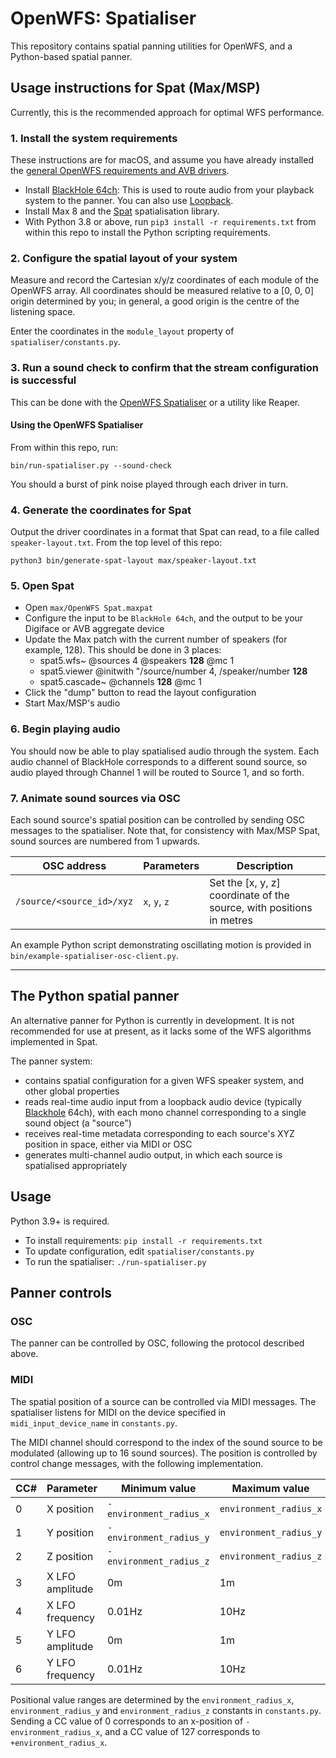 # OpenWFS: Spatialiser

This repository contains spatial panning utilities for OpenWFS, and a Python-based spatial panner.

## Usage instructions for Spat (Max/MSP)

Currently, this is the recommended approach for optimal WFS performance.

### 1. Install the system requirements

These instructions are for macOS, and assume you have already installed the [general OpenWFS requirements and AVB drivers](https://github.com/open-WFS/open-WFS-docs).

 - Install [BlackHole 64ch](https://existential.audio/blackhole/): This is used to route audio from your playback system to the panner. You can also use [Loopback](https://rogueamoeba.com/loopback/).
 - Install Max 8 and the [Spat](https://forum.ircam.fr/projects/detail/spat/) spatialisation library.
 - With Python 3.8 or above, run `pip3 install -r requirements.txt` from within this repo to install the Python scripting requirements.

### 2. Configure the spatial layout of your system

Measure and record the Cartesian x/y/z coordinates of each module of the OpenWFS array. All coordinates should be measured relative to a [0, 0, 0] origin determined by you; in general, a good origin is the centre of the listening space.

Enter the coordinates in the `module_layout` property of `spatialiser/constants.py`.

### 3. Run a sound check to confirm that the stream configuration is successful

This can be done with the [OpenWFS Spatialiser](https://github.com/open-WFS/open-WFS-spatialiser/) or a utility like Reaper.

#### Using the OpenWFS Spatialiser

 From within this repo, run:
 
 ```
 bin/run-spatialiser.py --sound-check
 ```

 You should a burst of pink noise played through each driver in turn.

### 4. Generate the coordinates for Spat

Output the driver coordinates in a format that Spat can read, to a file called `speaker-layout.txt`. From the top level of this repo:

```
python3 bin/generate-spat-layout max/speaker-layout.txt
```

### 5. Open Spat

- Open `max/OpenWFS Spat.maxpat`
- Configure the input to be `BlackHole 64ch`, and the output to be your Digiface or AVB aggregate device
- Update the Max patch with the current number of speakers (for example, 128). This should be done in 3 places:
  - spat5.wfs~ @sources 4 @speakers **128** @mc 1
  - spat5.viewer @initwith "/source/number 4, /speaker/number **128**
  - spat5.cascade~ @channels **128** @mc 1
- Click the "dump" button to read the layout configuration
- Start Max/MSP's audio

### 6. Begin playing audio

You should now be able to play spatialised audio through the system. Each audio channel of BlackHole corresponds to a different sound source, so audio played through Channel 1 will be routed to Source 1, and so forth.

### 7. Animate sound sources via OSC

Each sound source's spatial position can be controlled by sending OSC messages to the spatialiser. Note that, for consistency with Max/MSP Spat, sound sources are numbered from 1 upwards.

| OSC address | Parameters | Description |
|-------------|------------|-------------|
| `/source/<source_id>/xyz` | `x`, `y`, `z` | Set the [x, y, z] coordinate of the source, with positions in metres |

An example Python script demonstrating oscillating motion is provided in `bin/example-spatialiser-osc-client.py`.

---

## The Python spatial panner

An alternative panner for Python is currently in development. It is not recommended for use at present, as it lacks some of the WFS algorithms implemented in Spat.

The panner system:

 - contains spatial configuration for a given WFS speaker system, and other global properties
 - reads real-time audio input from a loopback audio device (typically [Blackhole](https://existential.audio/blackhole/) 64ch), with each mono channel corresponding to a single sound object (a "source")
 - receives real-time metadata corresponding to each source's XYZ position in space, either via MIDI or OSC
 - generates multi-channel audio output, in which each source is spatialised appropriately

## Usage

Python 3.9+ is required. 

 - To install requirements: `pip install -r requirements.txt`
 - To update configuration, edit `spatialiser/constants.py`
 - To run the spatialiser: `./run-spatialiser.py`

## Panner controls

### OSC

The panner can be controlled by OSC, following the protocol described above.

### MIDI

The spatial position of a source can be controlled via MIDI messages. The spatialiser listens for MIDI on the device specified in `midi_input_device_name` in `constants.py`.

The MIDI channel should correspond to the index of the sound source to be modulated (allowing up to 16 sound sources). The position is controlled by control change messages, with the following implementation.

| CC# | Parameter | Minimum value | Maximum value |
|-----|-----------|---------------|---------------|
| 0 | X position | `-environment_radius_x` | `environment_radius_x` |
| 1 | Y position | `-environment_radius_y` | `environment_radius_y` |
| 2 | Z position | `-environment_radius_z` | `environment_radius_z` |
| 3 | X LFO amplitude | 0m | 1m |
| 4 | X LFO frequency | 0.01Hz | 10Hz |
| 5 | Y LFO amplitude | 0m | 1m |
| 6 | Y LFO frequency | 0.01Hz | 10Hz |

Positional value ranges are determined by the `environment_radius_x`, `environment_radius_y` and `environment_radius_z` constants in `constants.py`. Sending a CC value of 0 corresponds to an x-position of `-environment_radius_x`, and a CC value of 127 corresponds to `+environment_radius_x`.
